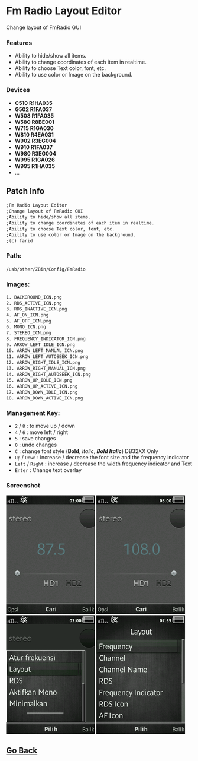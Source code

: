 # Fm Radio Layout Editor
Change layout of FmRadio GUI

### Features
- Ability to hide/show all items.
- Ability to change coordinates of each item in realtime.
- Ability to choose Text color, font, etc.
- Ability to use color or Image on the background.

### Devices
- **C510 R1HA035**
- **G502 R1FA037**
- **W508 R1FA035**
- **W580 R8BE001**
- **W715 R1GA030**
- **W810 R4EA031**
- **W902 R3EG004**
- **W910 R1FA037**
- **W980 R3EG004**
- **W995 R1GA026**
- **W995 R1HA035**
- ...

## Patch Info
```
;Fm Radio Layout Editor
;Change layout of FmRadio GUI
;Ability to hide/show all items.
;Ability to change coordinates of each item in realtime.
;Ability to choose Text color, font, etc.
;Ability to use color or Image on the background.
;(c) farid
```

### Path: 
`/usb/other/ZBin/Config/FmRadio`

### Images:
    1. BACKGROUND_ICN.png
    2. RDS_ACTIVE_ICN.png
    3. RDS_INACTIVE_ICN.png
    4. AF_ON_ICN.png
    5. AF_OFF_ICN.png
    6. MONO_ICN.png
    7. STEREO_ICN.png
    8. FREQUENCY_INDICATOR_ICN.png
    9. ARROW_LEFT_IDLE_ICN.png
    10. ARROW_LEFT_MANUAL_ICN.png
    11. ARROW_LEFT_AUTOSEEK_ICN.png
    12. ARROW_RIGHT_IDLE_ICN.png
    13. ARROW_RIGHT_MANUAL_ICN.png
    14. ARROW_RIGHT_AUTOSEEK_ICN.png
    15. ARROW_UP_IDLE_ICN.png
    16. ARROW_UP_ACTIVE_ICN.png
    17. ARROW_DOWN_IDLE_ICN.png
    18. ARROW_DOWN_ACTIVE_ICN.png

### Management Key:
- `2` / `8` : to move up / down
- `4` / `6` : move left / right
- `5` : save changes
- `0` : undo changes
- `C` : change font style (**Bold**, *Italic*, ***Bold Italic***) DB32XX Only
- `Up` / `Down` : increase / decrease the font size and the frequency indicator
- `Left` / `Right` : increase / decrease the width frequency indicator and Text
- `Enter` : Change text overlay

### Screenshot
![87.5MHz](snapshots/scr03-00-07.png) 
![108MHz](snapshots/scr03-00-05.png) 
![NewSoftkeys](snapshots/scr03-00-20.png)
![Editor](snapshots/scr02-59-42.png)

## [Go Back](../readme.md)
